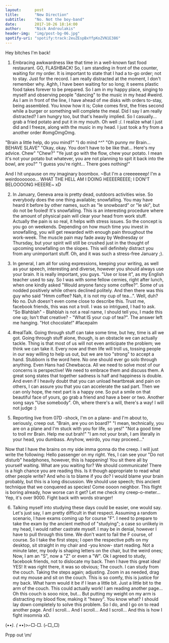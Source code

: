 ```yaml
---
layout:      post
title:       "New Direction"
subtitle:    "No. Not the boy-band"
date:        2017-10-26 18:14:00
author:      "Nick Androulakis"
header-img:  "img/post-bg-06.jpg"
spotify-uri: "spotify:track:2euZEspBxYfpKoZVN1E386"
---
```


Hey bitches I'm back!

1. Embracing awkwardness like that time in a well-known fast food restaurant. GO, FLASHBACK! So, I am standing in front of the counter, waiting for my order. It is important to state that I had a to-go order; not to stay. Just for the record. I am really distracted at the moment, I don't remember why. Aghh, I have been waiting for so long; it seems plastic food takes forever to be prepared. So I am in my happy place, singing to myself and observing people "dancing" to the music in my head #weird. As I am in front of the line, I have ahead of me disks with orders to-stay, being assembled. You know how it is; Coke comes first, the fries second while a burger or something will complete the meal. Did I say I am really distracted? I am hungry too, but that's heavily implied. So I casually... grab a fried potato and put it in my mouth. Oh well :/. I realize what I just did and I freeze, along with the music in my head. I just took a fry from a another order #omgOmgOmg.

"Brain a little help, do you mind?"
"I do mind ^^"
"Oh punny mr Brain... BEHAVE SLAVE"
"Okay, okay. You don't have to be like that... Here's my advice. Chew"
"Chew?"
"Ye just go with the flow, chew your potato. I mean it's not your potato but whatever, you are not planning to spit it back into the bowl, are you?"
"I guess you're right... There goes nothing!"

And I hit unpause on my imaginary boombox. ~But I'm a creeeeeeep! I'm a weirdooooooo... WHAT THE HELL AM I DOING HEEEEREEEE; I DON'T BELOOOONG HEEERE~ xD

2. In January, Geneva area is pretty dead, outdoors activities wise. So everybody does the one thing available; snowfalling. You may have heard it before by other names, such as "le snowboard" or "le ski", but do not be fooled! It's snowfalling. This is an interesting procedure where the amount of physical pain will clear your head from work stuff. Actually the pain is so real, it helps with stress issues. So the concept is you go on weekends. Depending on how much time you invest in snowfalling, you will get rewarded with enough pain throughout the work-week. The muscle pain may fade away by Wednesday or Thursday, but your spirit will still be crushed just in the thought of upcoming snowfalling on the slopes. This will definitely distract you from any unimportant stuff. Oh, and it was such a stress-free January ;).

3. In general, I am all for using expressions, keeping your writing, as well as your speech, interesting and diverse, however you should always use your brain. It is really important, you guys. "Use or lose it", as my English teacher used to say. So I was with some fellow cernies, right after lunch, when one kindly asked "Would anyone fancy some coffee?". Some of us nodded positively while others declined politely. And then there was this guy who said "Hmm coffee? Nah, it is not my cup of tea...". Well, duh? No no. Duh doesn't even come close to describe this. Trust me, facebook friends, this was not a troll. I was so intrigued, I had to ask. "So Blahblah" - Blahblah is not a real name, I should tell you, I made this one up; Isn't that creative? - "What IS your cup of tea?". The answer left me hanging. "Hot chocolate!" #facepalm

4. #realTalk. Going through stuff can take some time, but hey, time is all we got. Going through stuff alone, though, is an obstacle we can actually tackle. Thing is that most of us will not even anticipate the problem; we think we can take it. Every now and then life will troll us, tossing people in our way willing to help us out, but we are too "strong" to accept a hand. Stubborn is the word here. No one should ever go solo through anything. Even Hans had Chewbacca. All we need to solve most of our concerns is perspective! We need to embrace them and discuss them. A great song states that together sadness is half and happiness is double. And even if I heavily doubt that you can unload heartbreak and pain on others, I can assure you that you can accelerate the sad part. Then we can only hope, the next part is a happy one. So put a smile on that beautiful face of yours, go grab a friend and have a beer or two. Another song says "Use somebody". Oh, where there's a will, there's a way! I will not judge :)

5. Reporting live from 07D -shock, I'm on a plane- and I'm about to, seriously, creep out. "Brain, are you on board?"
"I mean, technically, you are on a plane and I'm stuck with you for life, so yes!"
"Not a good time to troll mr Brain. Help me out brah!"
"l am not your brah, I am literally in your head, you dumbass. Anyhow, weirdo, you may proceed..."

Now that I have the brains on my side imma gonna do the creep. I will just write the following: Hello passenger on my right. Yes, I can see your "Do not disturb" headphones, however, this is happening! You sit there all by yourself waiting. What are you waiting for? We should communicate! There is a high chance you are reading this. Is it though appropriate to read what other people write? And who is to blame if you do? I would blame your brain probably, but this is a long discussion. We should use speech; this ancient technique that we conquered as species! Come oooon neighbor. This flight is boring already, how worse can it get? Let me check my creep-o-meter... Yep, it's over 9000. Fight back with words stranger!

6. Talking myself into studying these days could be easier, one would say. Let's just say, I am pretty difficult in that respect. Assuming a random scenario, I have exams coming up for course "F". I need to prepare to take the exam by the ancient method of "studying"; a case so unlikely in my head, I would rather castrate myself. I may be in denial, however I have to pull through this time. We don't want to fail the F course, of course. So I take the first steps; I open the respective pdfs on my desktop, sit straight in my chair and -you know- start reading. Not a minute later, my body is shaping letters on the chair, but the weird ones; Now, I am an "S", now a "Z" or even a "W". Ok I agreed to study, facebook friends, not to dislocate my back. Then I have this great idea! YES! It was right there, it was so obvious; The couch. I can study from the couch. Taking the steps again; adjusting. Zoom in as needed, drag out my mouse and sit on the couch. This is so comfy, this is justice for my back. What harm would it be if I lean a little bit. Just a little bit to the arm of the couch. This could actually work! I am reading another page... Oh this couch is sooo nice, but... But putting my weight on my arm is distracting my blood flow, making it "heavy". You know what? I should lay down completely to solve this problem. So I do, and I go on to read another page. And I scroll... And I scroll... And I scroll... And this is how I fight insomnia xD.

(•_•). ( •_•)>⌐□-□. (⌐□_□)

Prpp out \m/
